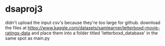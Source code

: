 # dsaproj3

didn't upload the input csv's because they're too large for github.
download the files at https://www.kaggle.com/datasets/samlearner/letterboxd-movie-ratings-data and place them into a folder titled 'letterboxd_database' in the same spot as main.py
